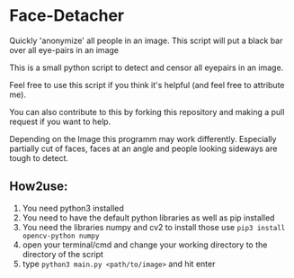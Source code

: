 # Face-Detacher
Quickly 'anonymize' all people in an image. This script will put a black bar over all eye-pairs in an image

This is a small python script to detect and censor all eyepairs in an image.

Feel free to use this script if you think it's helpful (and feel free to attribute me).

You can also contribute to this by forking this repository and making a pull request if you want to help.

Depending on the Image this programm may work differently. Especially partially cut of faces, faces at an angle and people looking
sideways are tough to detect.

## How2use:
1. You need python3 installed
2. You need to have the default python libraries as well as pip installed
3. You need the libraries numpy and cv2 to install those use `pip3 install opencv-python numpy`
4. open your terminal/cmd and change your working directory to the directory of the script
5. type `python3 main.py <path/to/image>` and hit enter

